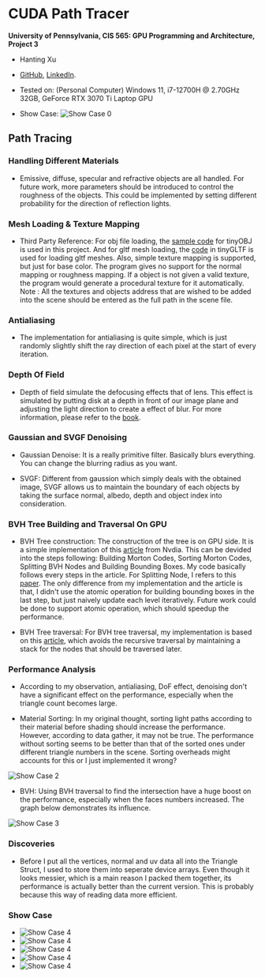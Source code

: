 CUDA Path Tracer
================

**University of Pennsylvania, CIS 565: GPU Programming and Architecture, Project 3**

* Hanting Xu
* [GitHub](https://github.com/HantingXu), [LinkedIn](www.linkedin.com/in/hanting-xu-25615b28b).
* Tested on: (Personal Computer) Windows 11, i7-12700H @ 2.70GHz 32GB, GeForce RTX 3070 Ti Laptop GPU

* Show Case:
![Show Case 0](img/little_prince.png)

## Path Tracing

### Handling Different Materials
* Emissive, diffuse, specular and refractive objects are all handled. For future work, more parameters should be introduced to control the roughness of the objects. This could be implemented by setting different probability for the direction of reflection lights.

### Mesh Loading & Texture Mapping
* Third Party Reference:
For obj file loading, the [sample code](https://github.com/tinyobjloader/tinyobjloader) for tinyOBJ is used in this project. And for gltf mesh loading, the [code](https://github.com/syoyo/tinygltf) in tinyGLTF is used for loading gltf meshes. Also, simple texture mapping is supported, but just for base color. The program gives no support for the normal mapping or roughness mapping. If a object is not given a valid texture, the program would generate a procedural texture for it automatically. Note : All the textures and objects address that are wished to be added into the scene should be entered as the full path in the scene file.

### Antialiasing
* The implementation for antialiasing is quite simple, which is just randomly slightly shift the ray direction of each pixel at the start of every iteration.

### Depth Of Field
* Depth of field simulate the defocusing effects that of lens. This effect is simulated by putting disk at a depth in front of our image plane and adjusting the light direction to create a effect of blur. For more information, please refer to the [book](https://raytracing.github.io/books/RayTracingInOneWeekend.html).

### Gaussian and SVGF Denoising
* Gaussian Denoise: It is a really primitive filter. Basically blurs everything. You can change the blurring radius as you want.

* SVGF: Different from gaussion which simply deals with the obtained image, SVGF allows us to maintain the boundary of each objects by taking the surface normal, albedo, depth and object index into consideration.

### BVH Tree Building and Traversal On GPU
* BVH Tree construction: The construction of the tree is on GPU side. It is a simple implementation of this [article](https://developer.nvidia.com/blog/thinking-parallel-part-iii-tree-construction-gpu/) from Nvdia. This can be devided into the steps following: Building Morton Codes, Sorting Morton Codes, Splitting BVH Nodes and Building Bounding Boxes. My code basically follows every steps in the article. For Splitting Node, I refers to this [paper](https://developer.nvidia.com/blog/parallelforall/wp-content/uploads/2012/11/karras2012hpg_paper.pdf). The only difference from my implementation and the article is that, I didn't use the atomic operation for building bounding boxes in the last step, but just naively update each level iteratively. Future work could be done to support atomic operation, which should speedup the performance.

* BVH Tree traversal: For BVH tree traversal, my implementation is based on this [article](https://developer.nvidia.com/blog/thinking-parallel-part-ii-tree-traversal-gpu/), which avoids the recursive traversal by maintaining a stack for the nodes that should be traversed later.

### Performance Analysis
* According to my observation, antialiasing, DoF effect, denoising don't have a significant effect on the performance, especially when the triangle count becomes large.

* Material Sorting: In my original thought, sorting light paths according to their material before shading should increase the performance. However, according to data gather, it may not be true. The performance without sorting seems to be better than that of the sorted ones under different triangle numbers in the scene. Sorting overheads might accounts for this or I just implemented it wrong?

![Show Case 2](img/Material_Sorting.png)

* BVH: Using BVH traversal to find the intersection have a huge boost on the performance, especially when the faces numbers increased. The graph below demonstrates its influence.

![Show Case 3](img/Material_Sorting.png)


### Discoveries
* Before I put all the vertices, normal and uv data all into the Triangle Struct, I used to store them into seperate device arrays. Even though it looks messier, which is a main reason I packed them together, its performance is actually better than the current version. This is probably because this way of reading data more efficient.

### Show Case

* ![Show Case 4](img/blur.png)
* ![Show Case 4](img/material.png)
* ![Show Case 4](img/crocodile.png)
* ![Show Case 4](img/SVGF.png)
* ![Show Case 4](img/little_duck.png)

